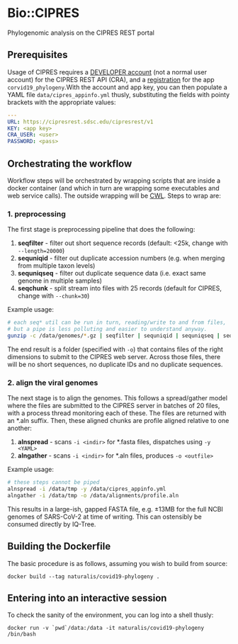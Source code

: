 # Bio::CIPRES
Phylogenomic analysis on the CIPRES REST portal

## Prerequisites
Usage of CIPRES requires a [DEVELOPER account](https://www.phylo.org/restusers/register.action) 
(not a normal user account) for the CIPRES REST API (CRA), and a 
[registration](https://www.phylo.org/restusers/createApplication!input.action) for the app 
`corvid19_phylogeny`.With the account and app key, you can then populate a YAML file 
`data/cipres_appinfo.yml` thusly, substituting the fields with pointy brackets with the 
appropriate values:

```yaml
---
URL: https://cipresrest.sdsc.edu/cipresrest/v1
KEY: <app key>
CRA_USER: <user>
PASSWORD: <pass>
```

## Orchestrating the workflow
Workflow steps will be orchestrated by wrapping scripts that are inside a
docker container (and which in turn are wrapping some executables and web service calls). The
outside wrapping will be [CWL](https://www.commonwl.org/user_guide/07-containers/index.html).
Steps to wrap are:

### 1. preprocessing

The first stage is preprocessing pipeline that does the following:

1. **seqfilter** - filter out short sequence records (default: <25k, change with `--length=20000`)
2. **sequniqid** - filter out duplicate accession numbers (e.g. when merging from multiple taxon levels)
3. **sequniqseq** - filter out duplicate sequence data (i.e. exact same genome in multiple samples)
4. **seqchunk** - split stream into files with 25 records (default for CIPRES, change with `--chunk=30`)

Example usage:

```bash
# each seq* util can be run in turn, reading/write to and from files,
# but a pipe is less polluting and easier to understand anyway.
gunzip -c /data/genomes/*.gz | seqfilter | sequniqid | sequniqseq | seqchunk -o /data/tmp
```

The end result is a folder (specified with `-o`) that contains files of the right 
dimensions to submit to the CIPRES web server. Across those files, there will be no
short sequences, no duplicate IDs and no duplicate sequences.

### 2. align the viral genomes

The next stage is to align the genomes. This follows a spread/gather model where the 
files are submitted to the CIPRES server in batches of 20 files, with a process thread
monitoring each of these. The files are returned with an *.aln suffix. Then, these 
aligned chunks are profile aligned relative to one another:

1. **alnspread** - scans `-i <indir>` for \*.fasta files, dispatches using `-y <YAML>`
2. **alngather** - scans `-i <indir>` for \*.aln files, produces `-o <outfile>`

Example usage:

```bash
# these steps cannot be piped
alnspread -i /data/tmp -y /data/cipres_appinfo.yml
alngather -i /data/tmp -o /data/alignments/profile.aln
```

This results in a large-ish, gapped FASTA file, e.g. ±13MB for the full NCBI genomes of
SARS-CoV-2 at time of writing. This can ostensibly be consumed directly by IQ-Tree.

<!--
2. preprocess the reference genome using `script/refseqpp -v`, results ending up in `/data/genes/*`
3. makeblastdb on the concatenated genomes in `data/genomes/\*.fasta`, e.g. 
    `makeblastdb -in gisaid_cov2020_sequences.fasta -dbtype nucl`
-->

## Building the Dockerfile

The basic procedure is as follows, assuming you wish to build from source:

    docker build --tag naturalis/covid19-phylogeny .

## Entering into an interactive session

To check the sanity of the environment, you can log into a shell thusly:

    docker run -v `pwd`/data:/data -it naturalis/covid19-phylogeny /bin/bash
